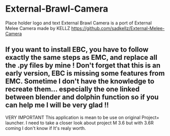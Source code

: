 # External-Brawl-Camera
Place holder logo and text
External Brawl Camera is a port of External Melee Camera made by KELLZ
https://github.com/sadkellz/External-Melee-Camera

If you want to install EBC, you have to follow exactly the same steps as EMC, and replace all the .py files by mine !
Don't forget that this is an early version, EBC is missing some features from EMC. 
Sometime I don't have the knowledge to recreate them... especially the one linked between blender and dolphin function so if you can help me I will be very glad !!
------------------------------------------------------------------------------------------------------------------
VERY IMPORTANT
This application is mean to be use on original Project+ launcher.
I need to take a closer look about project M 3.6 but with 3.6R coming I don't know if It's realy worth.
